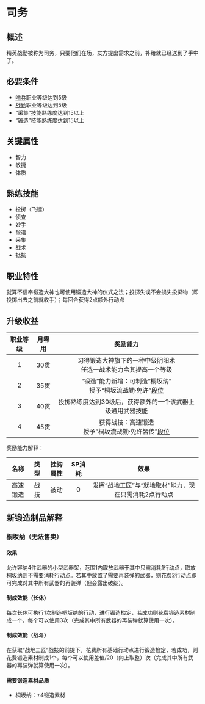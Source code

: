 # 司务

## 概述

精英战勤被称为司务，只要他们在场，友方提出需求之前，补给就已经送到了手中了。

## 必要条件

* <a href="../../../basicJob/Sentinel" target="_blank">哨兵</a>职业等级达到5级
* <a href="../service" target="_blank">战勤</a>职业等级达到5级
* “采集”技能熟练度达到15以上
* “锻造”技能熟练度达到15以上

## 关键属性

* 智力
* 敏捷
* 体质

## 熟练技能

* 投掷（飞镖）
* 侦查
* 妙手
* 锻造
* 采集
* 战术
* 抵抗
  
## 职业特性

就算不信奉锻造大神也可使用锻造大神的仪式之法；投掷失误不会损失投掷物（即投掷出去之前就收手）；每回合获得2点额外行动点

## 升级收益

职业等级|月零用|奖励能力
:--:|:--:|:--:
1|30贯|习得锻造大神旗下的一种中级阴阳术<br>任选一战术能力令其提高一个等级
2|35贯|“锻造”能力新增：可制造“桐坂纳”<br>授予“桐坂流战勤·免许”<a href="../../dan" target="_blank">段位</a>
3|40贯|投掷熟练度达到30级后，获得额外的一个该武器上级通用武器技能
4|45贯|获得战技：高速锻造<br>授予“桐坂流战勤·免许皆传”<a href="../../dan" target="_blank">段位</a>

奖励能力解释：

名称|类型|挂钩属性|SP消耗|效果
:--:|:--:|:--:|:--:|:--:
高速锻造|战技|被动|0|发挥“战地工匠”与“就地取材”能力，现在只需消耗2点行动点

## 新锻造制品解释

### 桐坂纳（无法售卖）

#### 效果

允许容纳4件武器的小型武器架，范围1内取放武器于其中只需消耗1行动点，取放桐坂纳则不需要消耗行动点。若其中放置了需要再装弹的武器，则花费2行动点即可完成对其中所有武器的再装弹（但会露出破绽）。

#### 制成效能（长休）

每次长休可执行1次制造桐坂纳的行动，进行锻造检定，若成功则花费锻造素材制成一个，每个可以使用3次（完成其中所有武器的再装弹就算使用一次）。

#### 制成效能（战斗）

在获取“战地工匠”战技的前提下，花费所有基础行动点进行锻造检定，若成功，则花费锻造素材制成1个，每个可以使用差值/20（向上取整）次（完成其中所有武器的再装弹就算使用一次）。

#### 需要锻造素材品质

* 桐坂纳：+4锻造素材